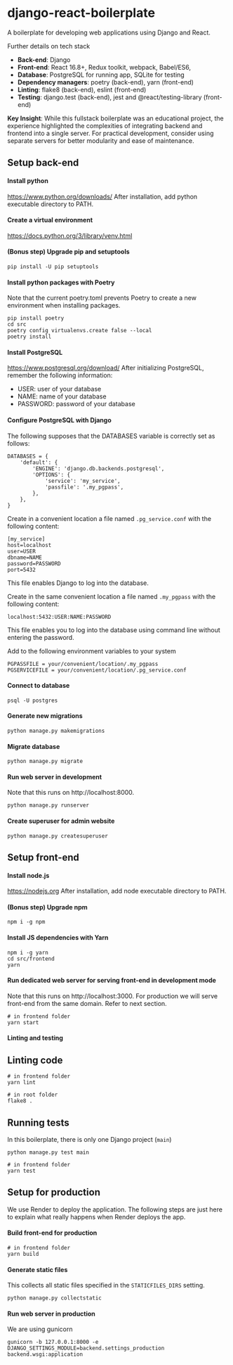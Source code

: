 # django-react-boilerplate

A boilerplate for developing web applications using Django and React.

Further details on tech stack
- **Back-end**: Django
- **Front-end**: React 16.8+, Redux toolkit, webpack, Babel/ES6,
- **Database**: PostgreSQL for running app, SQLite for testing
- **Dependency managers**: poetry (back-end), yarn (front-end)
- **Linting**: flake8 (back-end), eslint (front-end)
- **Testing**: django.test (back-end), jest and @react/testing-library (front-end)

**Key Insight**: While this fullstack boilerplate was an educational project, the experience highlighted the complexities of integrating backend and frontend into a single server. For practical development, consider using separate servers for better modularity and ease of maintenance.

## Setup back-end

#### Install python
https://www.python.org/downloads/
After installation, add python executable directory to PATH.

#### Create a virtual environment
https://docs.python.org/3/library/venv.html

#### (Bonus step) Upgrade pip and setuptools
```
pip install -U pip setuptools
```

#### Install python packages with Poetry
Note that the current poetry.toml prevents Poetry to create a new environment when installing packages.
```
pip install poetry
cd src
poetry config virtualenvs.create false --local
poetry install
```

#### Install PostgreSQL
https://www.postgresql.org/download/
After initializing PostgreSQL, remember the following information:
- USER: user of your database
- NAME: name of your database
- PASSWORD: password of your database

#### Configure PostgreSQL with Django
The following supposes that the DATABASES variable is correctly set as follows:
```
DATABASES = {
    'default': {
        'ENGINE': 'django.db.backends.postgresql',
        'OPTIONS': {
            'service': 'my_service',
            'passfile': '.my_pgpass',
        },
    },
}
```

Create in a convenient location a file named `.pg_service.conf` with the following content:
```
[my_service]
host=localhost
user=USER
dbname=NAME
password=PASSWORD
port=5432
```
This file enables Django to log into the database.

Create in the same convenient location a file named `.my_pgpass` with the following content:
```
localhost:5432:USER:NAME:PASSWORD
```
This file enables you to log into the database using command line without entering the password.

Add to the following environment variables to your system
```
PGPASSFILE = your/convenient/location/.my_pgpass
PGSERVICEFILE = your/convenient/location/.pg_service.conf
```

#### Connect to database
```
psql -U postgres
```

#### Generate new migrations
```
python manage.py makemigrations
```

#### Migrate database
```
python manage.py migrate
```

#### Run web server in development
Note that this runs on http://localhost:8000.
```
python manage.py runserver
```

#### Create superuser for admin website
```
python manage.py createsuperuser
```

## Setup front-end

#### Install node.js
https://nodejs.org
After installation, add node executable directory to PATH.

#### (Bonus step) Upgrade npm
```
npm i -g npm
```

#### Install JS dependencies with Yarn
```
npm i -g yarn
cd src/frontend
yarn
```

#### Run dedicated web server for serving front-end in development mode
Note that this runs on http://localhost:3000.
For production we will serve front-end from the same domain. Refer to next section.
```
# in frontend folder
yarn start
```

#### Linting and testing

## Linting code
```
# in frontend folder
yarn lint

# in root folder
flake8 .
```

## Running tests
In this boilerplate, there is only one Django project (`main`)
```
python manage.py test main

# in frontend folder
yarn test
```

## Setup for production
We use Render to deploy the application. The following steps are just here to explain what really happens when Render deploys the app.

#### Build front-end for production
```
# in frontend folder
yarn build
```

#### Generate static files
This collects all static files specified in the `STATICFILES_DIRS` setting.
```
python manage.py collectstatic
```

#### Run web server in production
We are using gunicorn
```
gunicorn -b 127.0.0.1:8000 -e DJANGO_SETTINGS_MODULE=backend.settings_production backend.wsgi:application
```
